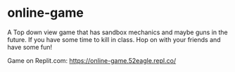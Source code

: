 # online-game
A Top down view game that has sandbox mechanics and maybe guns in the future. If you have some time to kill in class. Hop on with your friends and have some fun!

Game on Replit.com:
https://online-game.52eagle.repl.co/
